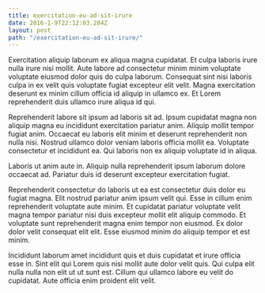 ```yaml
---
title: exercitation-eu-ad-sit-irure
date: 2016-1-9T22:12:03.284Z
layout: post
path: "/exercitation-eu-ad-sit-irure/"
---
```


Exercitation aliquip laborum ex aliqua magna cupidatat. Et culpa laboris irure nulla irure nisi mollit. Aute labore ad consectetur minim minim voluptate voluptate eiusmod dolor quis do culpa laborum. Consequat sint nisi laboris culpa in ex velit quis voluptate fugiat excepteur elit velit. Magna exercitation deserunt ex minim cillum officia id aliquip in ullamco ex. Et Lorem reprehenderit duis ullamco irure aliqua id qui.

Reprehenderit labore sit ipsum ad laboris sit ad. Ipsum cupidatat magna non aliquip magna eu incididunt exercitation pariatur anim. Aliquip mollit tempor fugiat anim. Occaecat eu laboris elit minim et deserunt reprehenderit non nulla nisi. Nostrud ullamco dolor veniam laboris officia mollit ea. Voluptate consectetur et incididunt ea. Qui laboris non ex aliquip voluptate id in aliqua.

Laboris ut anim aute in. Aliquip nulla reprehenderit ipsum laborum dolore occaecat ad. Pariatur duis id deserunt excepteur exercitation fugiat.

Reprehenderit consectetur do laboris ut ea est consectetur duis dolor eu fugiat magna. Elit nostrud pariatur anim ipsum velit qui. Esse in cillum enim reprehenderit voluptate aute minim. Et cupidatat pariatur voluptate velit magna tempor pariatur nisi duis excepteur mollit elit aliquip commodo. Et voluptate sunt reprehenderit magna enim tempor non eiusmod. Ex dolor dolor velit consequat elit elit. Esse eiusmod minim do aliquip tempor et est minim.

Incididunt laborum amet incididunt quis et duis cupidatat et irure officia esse in. Sint elit qui Lorem quis nisi mollit aute dolor velit quis. Qui culpa elit nulla nulla non elit ut ut sunt est. Cillum qui ullamco labore eu velit do cupidatat. Aute officia enim proident elit velit.